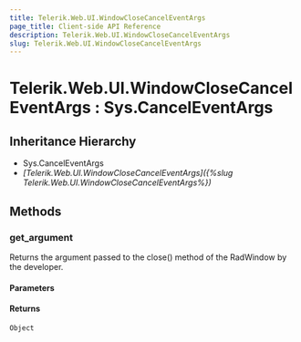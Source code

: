 ```yaml
---
title: Telerik.Web.UI.WindowCloseCancelEventArgs
page_title: Client-side API Reference
description: Telerik.Web.UI.WindowCloseCancelEventArgs
slug: Telerik.Web.UI.WindowCloseCancelEventArgs
---
```


# Telerik.Web.UI.WindowCloseCancelEventArgs : Sys.CancelEventArgs 

## Inheritance Hierarchy

* Sys.CancelEventArgs
* *[Telerik.Web.UI.WindowCloseCancelEventArgs]({%slug Telerik.Web.UI.WindowCloseCancelEventArgs%})*


## Methods

###  get_argument

Returns the argument passed to the close() method of the RadWindow by the developer. 

#### Parameters

#### Returns

`Object` 

